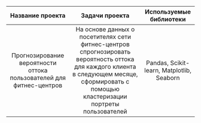 | Название проекта | Задачи проекта | Используемые библиотеки |
| :-------------: |:------------------:| :-----:|
| Прогнозирование вероятности оттока пользователей для фитнес-центров | На основе данных о посетителях сети фитнес-центров спрогнозировать вероятность оттока для каждого клиента в следующем месяце, сформировать с помощью кластеризации портреты пользователей | Pandas, Scikit-learn, Matplotlib, Seaborn |

